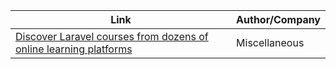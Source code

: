 Link | Author/Company
------------ | -------------
[Discover Laravel courses from dozens of online learning platforms](https://bestcourses.io/results?q=laravel&size=n_20_n) | Miscellaneous